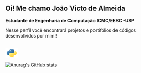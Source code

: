 ## Oi! Me chamo João Victo de Almeida
**Estudante de Engenharia de Computação ICMC/EESC -USP**

Nesse perfil você encontrará projetos e portifólios de códigos desenvolvidos por mim!!


<div style="display: inline_block"><br>

  
  <img align="center" alt="Rafa-Python" height="30" width="40" src="https://raw.githubusercontent.com/devicons/devicon/master/icons/python/python-original.svg">
  
</div>

<div>
  
[![Anurag's GitHub stats](https://github-readme-stats.vercel.app/api?username=JvAlm71)](https://github.com/anuraghazra/github-readme-stats)
  
</div>
